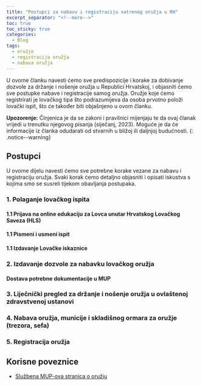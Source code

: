 ```yaml
---
title: "Postupci za nabavu i registraciju vatrenog oružja u RH"
excerpt_separator: "<!--more-->"
toc: true
toc_sticky: true
categories:
  - Blog
tags:
  - oružje
  - registracija oružja
  - nabava oružja
---
```


U ovome članku navesti ćemo sve predispozicije i korake za dobivanje dozvole za držanje i nošenje oružja u Republici Hrvatskoj, i objasniti ćemo sve postupke nabave i registracije samog oružja. Oružje koje ćemo registrirati je lovačkog tipa što podrazumijeva da osoba prvotno položi lovački ispit, što će također biti objašnjeno u ovom članku.

<!--more-->

**Upozorenje:** Činjenica je da se zakoni i pravilnici mijenjaju te da ovaj članak vrijedi u trenutku njegovog pisanja (siječanj, 2023). Moguće je da će informacije iz članka odudarati od stvarnih u bližoj ili daljnjoj budućnosti.
{: .notice--warning}

## Postupci

U ovome dijelu navesti ćemo sve potrebne korake vezane za nabavu i registraciju oružja. Svaki korak ćemo detaljno objasniti i opisati iskustva s kojima smo se susreli tijekom obavljanja postupaka.

### 1. Polaganje lovačkog ispita

#### 1.1 Prijava na online edukaciju za Lovca unutar Hrvatskog Lovačkog Saveza (HLS)

#### 1.1 Pismeni i usmeni ispit

#### 1.1 Izdavanje Lovačke iskaznice

### 2. Izdavanje dozvole za nabavku lovačkog oružja

#### Dostava potrebne dokumentacije u MUP

### 3. Liječnički pregled za držanje i nošenje oružja u ovlaštenoj zdravstvenoj ustanovi

### 4. Nabava oružja, municije i skladišnog ormara za oružje (trezora, sefa)

### 5. Registracija oružja

## Korisne poveznice

- [Službena MUP-ova stranica o oružju](https://mup.gov.hr/oruzje-327/327)
